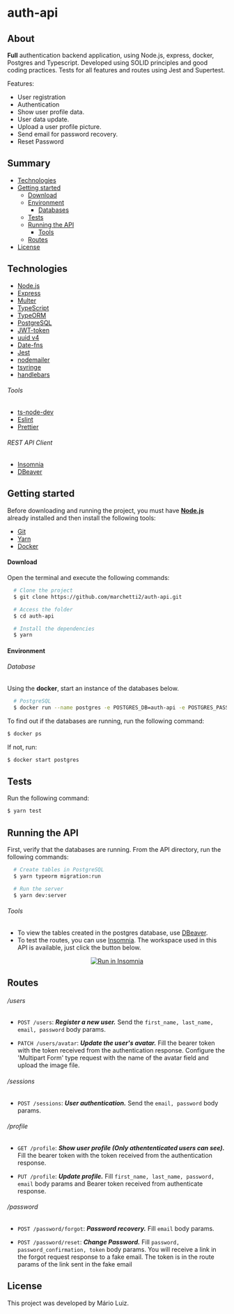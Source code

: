# auth-api

<h2>About</h2>

**Full** authentication backend application, using Node.js, express, docker, Postgres and Typescript. Developed using SOLID principles and good coding practices. Tests for all features and routes using Jest and Supertest.

Features:

- User registration
- Authentication
- Show user profile data.
- User data update.
- Upload a user profile picture.
- Send email for password recovery.
- Reset Password

<h2>Summary</h2>

- [Technologies](#technologies)
- [Getting started](#started)
  - [Download](#download)
  - [Environment](#environment)
    - [Databases](#database)
  - [Tests](#environment)
  - [Running the API](#running)
    - [Tools](#tools)
  - [Routes](#routes)
- [License](#license)

<h2 id="technologies">Technologies</h2>

- [Node.js](https://nodejs.org/en/)
- [Express](http://expressjs.com/)
- [Multer](https://github.com/expressjs/multer)
- [TypeScript](https://www.typescriptlang.org/)
- [TypeORM](https://typeorm.io/#/)
- [PostgreSQL](https://hub.docker.com/_/postgres)
- [JWT-token](https://jwt.io/)
- [uuid v4](https://github.com/thenativeweb/uuidv4/)
- [Date-fns](https://date-fns.org/)
- [Jest](https://jestjs.io/)
- [nodemailer](https://nodemailer.com/about/)
- [tsyringe](https://github.com/microsoft/tsyringe)
- [handlebars](https://handlebarsjs.com)

<h6>Tools</h6>

- [ts-node-dev](https://github.com/wclr/ts-node-dev)
- [Eslint](https://eslint.org/)
- [Prettier](https://prettier.io/)

<h6>REST API Client</h6>

- [Insomnia](https://insomnia.rest/)
- [DBeaver](https://dbeaver.io/)


<h2 id="started">Getting started</h2>

Before downloading and running the project, you must have **[Node.js](https://nodejs.org/en/)** already installed and then install the following tools:

- [Git](https://git-scm.com/)
- [Yarn](https://yarnpkg.com/)
- [Docker](https://www.docker.com/get-started)

<h4 id="download">Download</h4>

Open the terminal and execute the following commands:

```bash
  # Clone the project
  $ git clone https://github.com/marchetti2/auth-api.git

  # Access the folder
  $ cd auth-api

  # Install the dependencies
  $ yarn
```
<h4 id="environment">Environment</h4>

<h6 id="database">Database</h6>

Using the **docker**, start an instance of the databases below.

```bash
  # PostgreSQL
  $ docker run --name postgres -e POSTGRES_DB=auth-api -e POSTGRES_PASSWORD=docker -p 5432:5432 -d postgres
```
To find out if the databases are running, run the following command:
```bash
$ docker ps
```
If not, run:

```bash
$ docker start postgres
```

<h2 id="tests">Tests</h2>

Run the following command:

```bash
$ yarn test
```

<h2 id="running">Running the API</h2>

First, verify that the databases are running. From the API directory, run the following commands:

```bash
  # Create tables in PostgreSQL
  $ yarn typeorm migration:run

  # Run the server
  $ yarn dev:server
```
<h6 id="tools">Tools</h6>

- To view the tables created in the postgres database, use [DBeaver](https://dbeaver.io/).
- To test the routes, you can use [Insomnia](https://insomnia.rest/). The workspace used in this API is available, just click the button below.
<p align="center">
<a href="https://insomnia.rest/run/?label=auth-api&uri=https%3A%2F%2Fgist.githubusercontent.com%2Fmarchetti2%2F294e53d822efb482a5ac565e833d6a20%2Fraw%2Ff47950adb76c07dafa089d02547e18b8c1838720%2Fauth-api.json" target="_blank"><img src="https://insomnia.rest/images/run.svg" alt="Run in Insomnia"></a>
</p>

<h2 id="routes">Routes</h2>

<h6>/users</h6>

- `POST /users`: ***Register a new user.*** Send the `first_name, last_name, email, password` body params.

- `PATCH /users/avatar`: ***Update the user's avatar.*** Fill the bearer token with the token received from the authentication response. Configure the 'Multipart Form' type request with the name of the avatar field and upload the image file.

<h6>/sessions</h6>

- `POST /sessions`: ***User authentication.*** Send the `email, password` body params.

<h6>/profile</h6>

- `GET /profile`: ***Show user profile (Only athententicated users can see).*** Fill the bearer token with the token received from the authentication response.

- `PUT /profile`: ***Update profile.*** Fill `first_name, last_name, password, email` body params and Bearer token received from authenticate response.

<h6>/password</h6>

- `POST /password/forgot`: ***Password recovery.*** Fill `email` body params.

- `POST /password/reset`: ***Change Password.*** Fill `password, password_confirmation, token` body params. You will receive a link in the forgot request response to a fake email. The token is in the route params of the link sent in the fake email


<h2 id="license">License</h2>

This project was developed by Mário Luiz.

